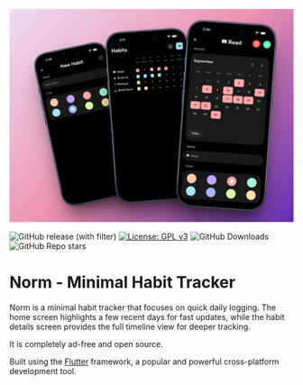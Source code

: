 ![Banner](/screenshots/norm_banner.png)

![GitHub release (with filter)](https://img.shields.io/github/v/release/tusharonly/norm)
[![License: GPL v3](https://img.shields.io/badge/License-GPLv3-blue.svg)](https://www.gnu.org/licenses/gpl-3.0)
![GitHub Downloads](https://img.shields.io/github/downloads/tusharonly/norm/total)
![GitHub Repo stars](https://img.shields.io/github/stars/tusharonly/norm)

# Norm - Minimal Habit Tracker

Norm is a minimal habit tracker that focuses on quick daily logging. The home screen highlights a few recent days for fast updates, while the habit details screen provides the full timeline view for deeper tracking. 

It is completely ad-free and open source.

Built using the [Flutter](https://flutter.dev/) framework, a popular and powerful cross-platform development tool.
